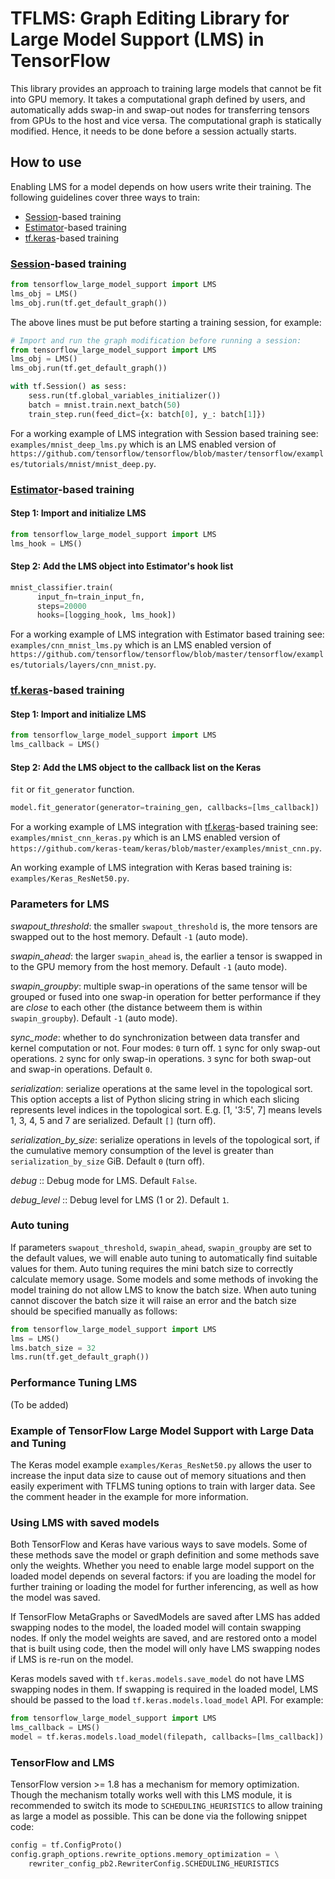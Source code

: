 # TFLMS: Graph Editing Library for Large Model Support (LMS) in TensorFlow

This library provides an approach to training large models that cannot be fit into GPU memory.
It takes a computational graph defined by users, and automatically adds swap-in and swap-out nodes for transferring tensors from GPUs to the host and vice versa.
The computational graph is statically modified. Hence, it needs to be done before a session actually starts.

## How to use
Enabling LMS for a model depends on how users write their training. The
following guidelines cover three ways to train:
- [Session](https://www.tensorflow.org/programmers_guide/graphs)-based training
- [Estimator](https://www.tensorflow.org/programmers_guide/estimators)-based training
- [tf.keras](https://www.tensorflow.org/api_docs/python/tf/keras)-based training

### [Session](https://www.tensorflow.org/programmers_guide/graphs)-based training
```python
from tensorflow_large_model_support import LMS
lms_obj = LMS()
lms_obj.run(tf.get_default_graph())
```
The above lines must be put before starting a training session, for example:
```python
# Import and run the graph modification before running a session:
from tensorflow_large_model_support import LMS
lms_obj = LMS()
lms_obj.run(tf.get_default_graph())

with tf.Session() as sess:
    sess.run(tf.global_variables_initializer())
	batch = mnist.train.next_batch(50)
	train_step.run(feed_dict={x: batch[0], y_: batch[1]})
```
For a working example of LMS integration with Session based training see:
`examples/mnist_deep_lms.py`
which is an LMS enabled version of `https://github.com/tensorflow/tensorflow/blob/master/tensorflow/examples/tutorials/mnist/mnist_deep.py`.

### [Estimator](https://www.tensorflow.org/programmers_guide/estimators)-based training
#### Step 1: Import and initialize LMS
```python
from tensorflow_large_model_support import LMS
lms_hook = LMS()
```
#### Step 2: Add the LMS object into Estimator's hook list
```python
mnist_classifier.train(
      input_fn=train_input_fn,
      steps=20000
      hooks=[logging_hook, lms_hook])
```

For a working example of LMS integration with Estimator based training see:
`examples/cnn_mnist_lms.py`
which is an LMS enabled version of `https://github.com/tensorflow/tensorflow/blob/master/tensorflow/examples/tutorials/layers/cnn_mnist.py`.

### [tf.keras](https://www.tensorflow.org/api_docs/python/tf/keras)-based training
#### Step 1: Import and initialize LMS
```python
from tensorflow_large_model_support import LMS
lms_callback = LMS()
```
#### Step 2: Add the LMS object to the callback list on the Keras
`fit` or `fit_generator` function.
```python
model.fit_generator(generator=training_gen, callbacks=[lms_callback])
```

For a working example of LMS integration with [tf.keras](https://www.tensorflow.org/api_docs/python/tf/keras)-based training see:
`examples/mnist_cnn_keras.py`
which is an LMS enabled version of `https://github.com/keras-team/keras/blob/master/examples/mnist_cnn.py`.

An working example of LMS integration with Keras based training is:
`examples/Keras_ResNet50.py`.


### Parameters for LMS
_swapout_threshold_: the smaller `swapout_threshold` is, the more tensors are swapped out to the host memory. Default `-1` (auto mode).

_swapin_ahead_: the larger `swapin_ahead` is, the earlier a tensor is swapped in to the GPU memory from the host memory. Default `-1` (auto mode).

_swapin_groupby_: multiple swap-in operations of the same tensor will be grouped or fused into one swap-in operation for better performance if they are *close* to each other (the distance betweem them is within `swapin_groupby`). Default `-1` (auto mode).

_sync_mode_: whether to do synchronization between data transfer and kernel computation or not. Four modes: `0` turn off. `1` sync for only swap-out operations. `2` sync for only swap-in operations. `3` sync for both swap-out and swap-in operations. Default `0`.

_serialization_: serialize operations at the same level in the topological sort. This option accepts a list of Python slicing string in which each slicing represents level indices in the topological sort. E.g. [1, '3:5', 7] means levels 1, 3, 4, 5 and 7 are serialized. Default `[]` (turn off).

_serialization_by_size_: serialize operations in levels of the topological sort, if the cumulative memory consumption of the level is greater than `serialization_by_size` GiB. Default `0` (turn off).

_debug_ :: Debug mode for LMS. Default `False`.

_debug_level_ :: Debug level for LMS (1 or 2). Default `1`.

### Auto tuning
If parameters `swapout_threshold`, `swapin_ahead`, `swapin_groupby` are set to
the default values, we will enable auto tuning to automatically find suitable
values for them. Auto tuning requires the mini batch size to correctly
calculate memory usage. Some models and some methods of invoking the model
training do not allow LMS to know the batch size. When auto tuning cannot
discover the batch size it will raise an error and the batch size should be
specified manually as follows:

```python
from tensorflow_large_model_support import LMS
lms = LMS()
lms.batch_size = 32
lms.run(tf.get_default_graph())
```

### Performance Tuning LMS
(To be added)

### Example of TensorFlow Large Model Support with Large Data and Tuning

The Keras model example `examples/Keras_ResNet50.py` allows the user to
increase the input data size to cause out of memory situations and then
easily experiment with TFLMS tuning options to train with larger data.
See the comment header in the example for more information.


### Using LMS with saved models
Both TensorFlow and Keras have various ways to save models. Some of these
methods save the model or graph definition and some methods save only the
weights. Whether you need to enable large model support on the loaded model
depends on several factors: if you are loading the model for further training
or loading the model for further inferencing, as well as how the model was
saved.

If TensorFlow MetaGraphs or SavedModels are saved after LMS has added swapping
nodes to the model, the loaded model will contain swapping nodes. If only the
model weights are saved, and are restored onto a model that is built using
code, then the model will only have LMS swapping nodes if LMS is re-run on the
model.

Keras models saved with `tf.keras.models.save_model` do not have LMS swapping
nodes in them. If swapping is required in the loaded model, LMS should be
passed to the load `tf.keras.models.load_model`
API. For example:
```python
from tensorflow_large_model_support import LMS
lms_callback = LMS()
model = tf.keras.models.load_model(filepath, callbacks=[lms_callback])
```

### TensorFlow and LMS
TensorFlow version >= 1.8 has a mechanism for memory optimization. Though the
mechanism totally works well with this LMS module, it is recommended to switch
its mode to `SCHEDULING_HEURISTICS` to allow training as large a model as
possible. This can be done via the following snippet code:
```python
config = tf.ConfigProto()
config.graph_options.rewrite_options.memory_optimization = \
	rewriter_config_pb2.RewriterConfig.SCHEDULING_HEURISTICS
```
